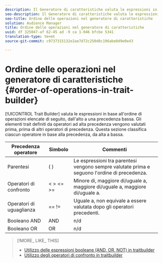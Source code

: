 ```yaml
---
description: Il Generatore di caratteristiche valuta le espressioni in base all'ordine delle operazioni elencate di seguito, dall'alto a una precedenza bassa. Gli elementi trait definiti da operatori ad alta precedenza vengono valutati prima, prima di altri operatori di precedenza. Questa sezione classifica ciascun operatore in base alla precedenza, da alta a bassa.
seo-description: Il Generatore di caratteristiche valuta le espressioni in base all'ordine delle operazioni elencate di seguito, dall'alto a una precedenza bassa. Gli elementi trait definiti da operatori ad alta precedenza vengono valutati prima, prima di altri operatori di precedenza. Questa sezione classifica ciascun operatore in base alla precedenza, da alta a bassa.
seo-title: Ordine delle operazioni nel generatore di caratteristiche
solution: Audience Manager
title: Ordine delle operazioni nel generatore di caratteristiche
uuid: df 325047-af 62-45 ad -9 ca 1-046 bfcbe 5341
translation-type: tm+mt
source-git-commit: c9737315132e2ae7d72c250d8c196abe8d9e0e43

---
```



# Ordine delle operazioni nel generatore di caratteristiche {#order-of-operations-in-trait-builder}

[!UICONTROL Trait Builder] valuta le espressioni in base all&#39;ordine di operazioni elencate di seguito, dall&#39;alto a una precedenza bassa. Gli elementi trait definiti da operatori ad alta precedenza vengono valutati prima, prima di altri operatori di precedenza. Questa sezione classifica ciascun operatore in base alla precedenza, da alta a bassa.

<!-- c_tb_operator_precedence.xml -->

<table id="table_F0FA45B652C7464B90D35526817110FF"> 
 <thead> 
  <tr> 
   <th colname="col1" class="entry"> Precedenza operatore </th> 
   <th colname="col2" class="entry"> Simbolo </th> 
   <th colname="col3" class="entry"> Commenti </th> 
  </tr> 
 </thead>
 <tbody> 
  <tr> 
   <td colname="col1"> Parentesi </td> 
   <td colname="col2"> ( ) </td> 
   <td colname="col3"> Le espressioni tra parentesi vengono sempre valutate prima e seguono l'ordine di precedenza. </td> 
  </tr> 
  <tr> 
   <td colname="col1"> Operatori di confronto </td> 
   <td colname="col2"> &lt; &gt; &lt;= &gt;= </td> 
   <td colname="col3"> Minore di, maggiore di/uguale a, maggiore di/uguale a, maggiore di/uguale a. </td> 
  </tr> 
  <tr> 
   <td colname="col1"> Operatori di uguaglianza </td> 
   <td colname="col2"> == != </td> 
   <td colname="col3"> Uguale a, non equivale a essere valutata dopo gli operatori precedenti. </td> 
  </tr> 
  <tr> 
   <td colname="col1">Booleano <span class="wintitle"> AND</span> </td> 
   <td colname="col2"><span class="wintitle"> AND</span> </td> 
   <td colname="col3" morerows="1"> n/d </td> 
  </tr> 
  <tr> 
   <td colname="col1">Booleano <span class="wintitle"> OR</span> </td> 
   <td colname="col2"><span class="wintitle"> OR</span> </td> 
   <td colname="col3" morerows="1"> n/d </td> 
  </tr> 
 </tbody>
</table>

>[!MORE_ LIKE_ THIS]
>
>* [Utilizzo delle espressioni booleane (AND, OR, NOT) in traitbuilder](../../reference/boolean-expressions-tsb.md)
>* [Utilizzo degli operatori di confronto in traitbuilder](../../features/traits/trait-comparison-operators.md)

